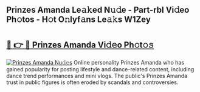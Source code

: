 ## Prinzes Amanda Le𝚊𝚔ed N𝚞𝚍e - Part-rbI Vi𝚍eo Ph𝚘tos - H𝚘t O𝚗lyf𝚊ns Le𝚊𝚔s W1Zey

# <h2><a href="http://hf0z83.feru.top/?c=Prinzes+Amanda">🔗 👉 🔴 Prinzes Amanda Vi𝚍𝚎o Ph𝚘t𝚘𝚜</a></h2>

[![Prinzes Amanda Nu𝚍𝚎s](https://i.imgur.com/0TWrTi3.gif)](http://hf0z83.feru.top/?c=Prinzes+Amanda)
Online personality Prinzes Amanda who has gained popularity for posting lifestyle and dance-related content, including dance trend performances and mini vlogs. The public's Prinzes Amanda trust in public figures is often eroded by scandals and controversies. 
